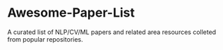 # Awesome-Paper-List
A curated list of NLP/CV/ML papers and related area resources colleted from popular repositories.
